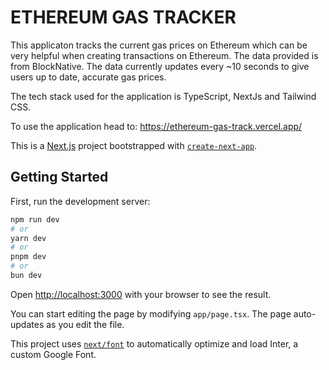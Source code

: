 # ETHEREUM GAS TRACKER

This applicaton tracks the current gas prices on Ethereum which can be very helpful when creating transactions on Ethereum. The data provided is from BlockNative. The data currently updates every ~10 seconds to give users up to date, accurate gas prices.

The tech stack used for the application is TypeScript, NextJs and Tailwind CSS.

To use the application head to: https://ethereum-gas-track.vercel.app/

This is a [Next.js](https://nextjs.org/) project bootstrapped with [`create-next-app`](https://github.com/vercel/next.js/tree/canary/packages/create-next-app).

## Getting Started

First, run the development server:

```bash
npm run dev
# or
yarn dev
# or
pnpm dev
# or
bun dev
```

Open [http://localhost:3000](http://localhost:3000) with your browser to see the result.

You can start editing the page by modifying `app/page.tsx`. The page auto-updates as you edit the file.

This project uses [`next/font`](https://nextjs.org/docs/basic-features/font-optimization) to automatically optimize and load Inter, a custom Google Font.

